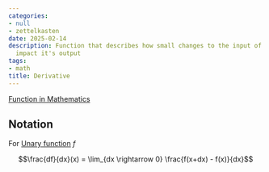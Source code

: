 ```yaml
---
categories:
- null
- zettelkasten
date: 2025-02-14
description: Function that describes how small changes to the input of the function
  impact it's output
tags:
- math
title: Derivative
---
```


[Function in Mathematics](Function%20in%20Mathematics.md)

## Notation

For [Unary function](Unary%20function.md) $f$ 

$$\frac{df}{dx}(x) = \lim_{dx \rightarrow 0}  \frac{f(x+dx) - f(x)}{dx}$$